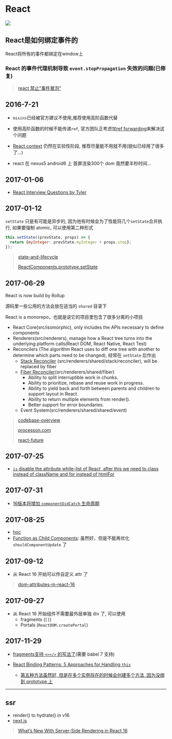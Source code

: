 # React

![](http://pbdm.qiniudn.com/react.jpg)

## React是如何绑定事件的

React将所有的事件都绑定在window上

### React 的事件代理机制导致 `event.stopPropagation` 失效的问题(已修复)

> [react 禁止“事件冒泡”](https://github.com/youngwind/blog/issues/9)

## 2016-7-21

* `mixins`已经被官方建议不使用,推荐使用高阶函数代替

* 使用高阶函数的时候不能传递`ref`, 官方团队正考虑加[ref forwarding](https://github.com/facebook/react/issues/4213)来解决这个问题

* [React context](https://facebook.github.io/react/docs/context.html) 仍然在实验性阶段, 推荐尽量能不用就不用(貌似已经用了很多了...)

* react 在 nexus5 android6 上 首屏渲染300个 dom 竟然要半秒时间...

## 2017-01-06

* [React Interview Questions by Tyler](https://tylermcginnis.com/react-interview-questions/)

## 2017-01-12

`setState` 只是有可能是异步的, 因为他有时候会为了性能将几个`setState`合并执行, 如果要强制 atomic, 可以使用第二种形式

```javascript
this.setState((prevState, props) => {
  return {myInteger: prevState.myInteger + props.step};
});
```

> [state-and-lifecycle](https://facebook.github.io/react/docs/state-and-lifecycle.html)
>
> [ReactComponents.prototype.setState](https://github.com/facebook/react/blob/v15.0.0/src/isomorphic/modern/class/ReactComponent.js#L60)

## 2017-06-29

React is now build by Rollup

源码里一些公用的方法会放在适当的 `shared` 目录下

React is a monorepo，也就是说它的项目里包含了很多分离的小项目

* React Core(src/isomorphic), only includes the APIs necessary to define components
* Renderers(src/renderers), manage how a React tree turns into the underlying platform calls(React DOM, React Native, React Test)
* Reconcilers (The algorithm React uses to diff one tree with another to determine which parts need to be changed), 经常在 `setState` 后作出
  * [Stack Reconciler](https://facebook.github.io/react/contributing/implementation-notes.html) (src/renderers/shared/stack/reconciler), will be replaced by fiber
  * [Fiber Reconciler](https://github.com/acdlite/react-fiber-architecture)(src/renderers/shared/fiber)
    * Ability to split interruptible work in chunks.
    * Ability to prioritize, rebase and reuse work in progress.
    * Ability to yield back and forth between parents and children to support layout in React.
    * Ability to return multiple elements from render().
    * Better support for error boundaries.
  * Event System(src/renderers/shared/shared/event)

> [codebase-overview](https://facebook.github.io/react/contributing/codebase-overview.html#top-level-folders)
>
> [processon.com](https://www.processon.com/view/link/5954c292e4b04e84184d0508)
>
> [react-future](https://github.com/reactjs/react-future)

## 2017-07-25

* [`is` disable the attribute white-list of React, after this we need to class instead of className and for instead of htmlFor](https://github.com/facebook/react/blob/27c844905fcbb64ca0ba7c0a6b0fa0e121f9c429/src/renderers/dom/stack/client/ReactDOMComponent.js#L371)

## 2017-07-31

* [16版本将增加 `componentDidCatch` 生命周期](https://facebook.github.io/react/blog/2017/07/26/error-handling-in-react-16.html)

## 2017-08-25

* [hoc](https://www.youtube.com/watch?v=LTunyI2Oyzw)
* [Function as Child Components](https://www.youtube.com/watch?v=WE3XAt9P8Ek): 虽然好，但是不能再优化 `shouldComponentUpdate` 了

## 2017-09-12

* 从 React 16 开始可以传自定义 attr 了

> [dom-attributes-in-react-16](https://facebook.github.io/react/blog/2017/09/08/dom-attributes-in-react-16.html)

## 2017-09-27

* 从 React 16 开始组件不需要最外层单独 div 了, 可以使用
  * fragments (`[]`)
  * Portals (`ReactDOM.createPortal`)

## 2017-11-29

* [fragments支持 `<></>` 的写法了](https://reactjs.org/blog/2017/11/28/react-v16.2.0-fragment-support.html)(需要 babel 7 支持)

* [React Binding Patterns: 5 Approaches for Handling `this`](https://medium.freecodecamp.org/react-binding-patterns-5-approaches-for-handling-this-92c651b5af56)
  * [第五种方法虽然好, 但是在多个实例存在的时候会创建多个方法, 因为没绑到 prototype 上](https://medium.com/@housecor/yes-that-works-as-well-assuming-you-dont-need-to-use-bind-2a028f124014)

-----

## ssr

* render() to hydrate() in v16
* [next.js](https://github.com/zeit/next.js)

> [What’s New With Server-Side Rendering in React 16](https://medium.com/@aickin/whats-new-with-server-side-rendering-in-react-16-9b0d78585d67)
